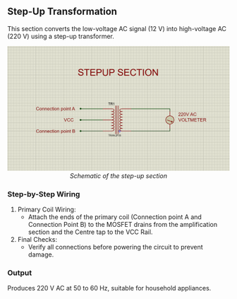 ## Step-Up Transformation

This section converts the low-voltage AC signal (12 V) into high-voltage AC (220 V) using a step-up transformer.

<p align="center"; width="80">
<img src="materials/schematics/STEPUP_SECTION.PNG"><em text-align="center" >Schematic of the step-up section</em></p>

### Step-by-Step Wiring

1. Primary Coil Wiring:
    + Attach the ends of the primary coil (Connection point A and Connection Point B) to the MOSFET drains from the amplification section and the Centre tap to the VCC Rail.
2. Final Checks:
    + Verify all connections before powering the circuit to prevent damage.
    
### Output
Produces 220 V AC at 50 to 60 Hz, suitable for household appliances.